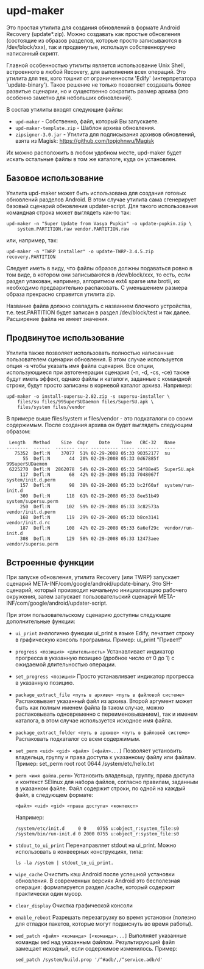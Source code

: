 # upd-maker

Это простая утилита для создания обновлений в формате Android Recovery (update*.zip). Можно создавать как простые обновления (состоящие из образов разделов, которые просто записываются в /dev/block/xxx), так и продвинутые, используя собственноручно написанный скрипт.

Главной особенностью утилиты является использование Unix Shell, встроенного в любой Recovery, для выполнения всех операций. Это утилита для тех, кого тошнит от ограниченности 'Edify' (интерпретатора 'update-binary'). Такое решение не только позволяет создавать более развитые сценарии, но и существенно сократить размер архива (это особенно заметно для небольших обновлений).

В состав утилиты входят следующие файлы:

* `upd-maker` - Собственно, файл, который Вы запускаете.
* `upd-maker-template.zip` - Шаблон архива обновления.
* `zipsigner-3.0.jar` - Утилита для подписывания архивов обновлений, взята из Magisk:
    https://github.com/topjohnwu/Magisk

Их можно расположить в любом удобном месте, upd-maker будет искать остальные файлы в том же каталоге, куда он установлен.

## Базовое использование

Утилита upd-maker может быть использована для создания готовых обновлений разделов Android. В этом случае утилита сама сгенерирует базовый сценарий обновления updater-script. Для такого использования командная строка может выглядеть как-то так:

```
upd-maker -n "Super Update from Vasya Pupkin" -o update-pupkin.zip \
	system.PARTITION.raw vendor.PARTITION.raw
```

или, например, так:

```
upd-maker -n "TWRP installer" -o update-TWRP-3.4.5.zip recovery.PARTITION
```

Следует иметь в виду, что файлы образов должны подаваться ровно в том виде, в котором они записываются в /dev/block/xxx, то есть, если раздел упакован, например, алгоритмом ext4 sparse или brotli, их необходимо предварительно распаковать. С уменьшением размера образа прекрасно справится утилита zip.

Название файла должно совпадать с названием блочного устройства, т.е. test.PARTITION будет записан в раздел /dev/block/test и так далее. Расширение файла не имеет значения.

## Продвинутое использование

Утилита также позволяет использовать полностью написанные пользователем сценарии обновления. В этом случае используется опция -s чтобы указать имя файла сценария. Все опции, использующиеся при автогенерации сценария (-n, -d, -cs, -ce) также будут иметь эффект, однако файлы и каталоги, заданные с командной строки, будут просто записаны в корневой каталог архива. Например:

```
upd-maker -o install-supersu-2.82.zip -s supersu-installer \
	files/su files/99SuperSUDaemon files/SuperSU.apk \
	files/system files/vendor
```

В примере выше files/system и files/vendor - это подкаталоги со своим содержимым. После создания архива он будет выглядеть следующим образом:

```
 Length   Method    Size  Cmpr    Date    Time   CRC-32   Name
--------  ------  ------- ---- ---------- ----- --------  ----
   75352  Defl:N    37077  51% 02-29-2008 05:33 90352177  su
      55  Defl:N       44  20% 02-29-2008 05:33 0d67885f  99SuperSUDaemon
 6225270  Defl:N  2862078  54% 02-29-2008 05:33 54f88e45  SuperSU.apk
     117  Defl:N       68  42% 02-29-2008 05:33 7048067f  system/init.d.perm
     157  Defl:N       98  38% 02-29-2008 05:33 bc2f60af  system/run-init.d
     300  Defl:N      118  61% 02-29-2008 05:33 8ee51b49  system/supersu.perm
     250  Defl:N      102  59% 02-29-2008 05:33 3c82573a  vendor/init.d.perm
     168  Defl:N      119  29% 02-29-2008 05:33 b8ce3141  vendor/init.d.rc
     187  Defl:N      108  42% 02-29-2008 05:33 6a6ef29c  vendor/run-init.d
     308  Defl:N      129  58% 02-29-2008 05:33 12473aee  vendor/supersu.perm
```

## Встроенные функции

При запуске обновления, утилита Recovery (или TWRP) запускает сценарий META-INF/com/google/android/update-binary. Это SH-сценарий, который производит начальную инициализацию рабочего окружения, затем запускает пользовательский сценарий META-INF/com/google/android/updater-script.

При этом пользовательскому сценарию доступны следующие дополнительные функции:

* `ui_print`
    аналогично функции ui_print в языке Edify, печатает строку в графическую консоль программы. Пример: ui_print "Привет!"

* `progress <позиция> <длительность>`
    Устанавливает индикатор прогресса в указанную позицию (дробное число от 0 до 1) с ожидаемой длительностью операции.

* `set_progress <позиция>`
    Просто устанавливает индикатор прогресса в указанную позицию.

* `package_extract_file <путь в архиве> <путь в файловой системе>`
    Распаковывает указанный файл из архива. Второй аргумент может быть как полным именем файла (в таком случае, можно распаковывать одновременно с переименовыванием), так и именем каталога, в этом случае используется исходное имя файла.

* `package_extract_folder <путь в архиве> <путь в файловой системе>`
    Распаковать подкаталог со всем содержимым.

* `set_perm <uid> <gid> <файл> [<файл>...]`
    Позволяет установить владельца, группу и права доступа к указанному файлу или файлам. Пример: set_perm root root 0644 /system/etc/hello.txt

* `perm <имя файла.perm>`
    Установить владельца, группу, права доступа и контекст SElinux для набора файлов, согласно правилам, заданным в указанном файле. Файл содержит строки, по одной на каждый файл, в следующем формате:
    ```
    <файл> <uid> <gid> <права доступа> <контекст>
    ```
    Например:
    ```
    /system/etc/init.d     0 0    0755 u:object_r:system_file:s0
    /system/bin/run-init.d 0 2000 0755 u:object_r:system_file:s0
    ```
* `stdout_to_ui_print`
    Перенаправляет stdout на ui_print. Можно использовать в конвеерных конструкциях, типа:
    ```
    ls -la /system | stdout_to_ui_print.
    ```

* `wipe_cache`
    Очистить кэш Android после успешной установки обновления.
    В современных версиях Android это бесполезная операция: форматируется раздел /cache, который содержит практически один мусор.

* `clear_display`
    Очистка графической консоли

* `enable_reboot`
    Разрешать перезагрузку во время установки (полезно для отладки пакетов, которые могут подвиснуть во время работы).

* `sed_patch <файл> <команда> [<команда>...]`
    Выполняет указанные команды sed над указанным файлом. Результирующий файл замещает исходный, если содержимое изменилось. Пример:
    ```
    sed_patch /system/build.prop '/^#adb/,/^service.adb/d'
    ```
